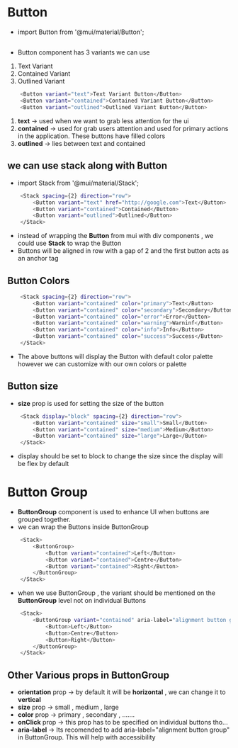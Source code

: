 # Button

- import Button from '@mui/material/Button';

##

- Button component has 3 variants we can use
1. Text Variant
2. Contained Variant
3. Outlined Variant

```bash
    <Button variant="text">Text Variant Button</Button>    
    <Button variant="contained">Contained Variant Button</Button>
    <Button variant="outlined">Outlined Variant Button</Button>
```

1. **text** -> used when we want to grab less attention for the ui
2. **contained** -> used for grab users attention and used for primary actions in the application. These buttons have filled colors
3. **outlined** -> lies between text and contained

## we can use stack along with Button

- import Stack from '@mui/material/Stack';

```bash
    <Stack spacing={2} direction="row">
        <Button variant="text" href="http://google.com">Text</Button>
        <Button variant="contained">Contained</Button>
        <Button variant="outlined">Outlined</Button>
    </Stack>
```
- instead of wrapping the **Button** from mui with div components , we could use **Stack** to wrap the Button
- Buttons will be aligned in row with a gap of 2 and the first button acts as an anchor tag

## Button Colors

```bash
    <Stack spacing={2} direction="row">
        <Button variant="contained" color="primary">Text</Button>
        <Button variant="contained" color="secondary">Secondary</Button>
        <Button variant="contained" color="error">Error</Button>
        <Button variant="contained" color="warning">Warninf</Button>
        <Button variant="contained" color="info">Info</Button>
        <Button variant="contained" color="success">Success</Button>
    </Stack>
```

- The above buttons will display the Button with default color palette however we can customize with our own colors or palette

## Button size

- **size** prop is used for setting the size of the button

```bash
    <Stack display="block" spacing={2} direction="row">
        <Button variant="contained" size="small">Small</Button>
        <Button variant="contained" size="medium">Medium</Button>
        <Button variant="contained" size="large">Large</Button>
    </Stack>
```
- display should be set to block to change the size since the display will be flex by default

# Button Group

- **ButtonGroup** component is used to enhance UI when buttons are grouped together.
- we can wrap the Buttons inside ButtonGroup

```bash
    <Stack>
        <ButtonGroup>
            <Button variant="contained">Left</Button>
            <Button variant="contained">Centre</Button>
            <Button variant="contained">Right</Button>
        </ButtonGroup>
    </Stack>
```

- when we use ButtonGroup , the variant should be mentioned on the **ButtonGroup** level not on individual Buttons

```bash
    <Stack>
        <ButtonGroup variant="contained" aria-label="alignment button group">
            <Button>Left</Button>
            <Button>Centre</Button>
            <Button>Right</Button>
        </ButtonGroup>
    </Stack>
```

## Other Various props in ButtonGroup

- **orientation** prop -> by default it will be **horizontal** , we can change it to **vertical**
- **size** prop -> small , medium , large
- **color** prop -> primary , secondary , ....... 
- **onClick** prop -> this prop has to be specified on individual buttons tho...
- **aria-label** -> Its recomended to add aria-label="alignment button group" in ButtonGroup. This will help with accessibility